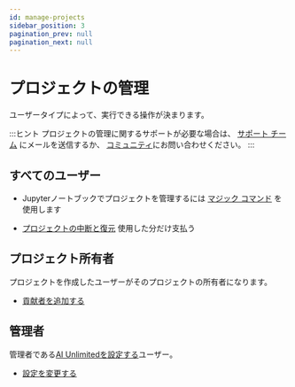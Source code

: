 ```yaml
---
id: manage-projects
sidebar_position: 3
pagination_prev: null
pagination_next: null
---
```


# プロジェクトの管理

ユーザータイプによって、実行できる操作が決まります。

:::ヒント
プロジェクトの管理に関するサポートが必要な場合は、 <a href="mailto:aiunlimited.support@Teradata.com">サポート チーム</a> にメールを送信するか、 [コミュニティ](https://support.teradata.com/community?id=community_forum&sys_id=b0aba91597c329d0e6d2bd8c1253affa)にお問い合わせください。
:::


## すべてのユーザー

- Jupyterノートブックでプロジェクトを管理するには [マジック コマンド](../explore-and-analyze-data/magic-commands.md) を使用します 

- [プロジェクトの中断と復元](./suspend-and-restore-project.md) 使用した分だけ支払う


## プロジェクト所有者

プロジェクトを作成したユーザーがそのプロジェクトの所有者になります。

- [貢献者を追加する](./add-collaborators.md)


## 管理者

 管理者である[AI Unlimitedを設定する](../install-ai-unlimited/setup-ai-unlimited.md)ユーザー。

- [設定を変更する](./change-settings.md)


